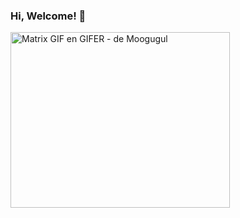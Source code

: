 ### Hi, Welcome! 👋

<img src="https://i.gifer.com/NvL.gif" jsaction="VQAsE" class="r48jcc pT0Scc iPVvYb" style="max-width: 1280px; height: 281px; margin: 0px; width: 351px;" alt="Matrix GIF en GIFER - de Moogugul" jsname="kn3ccd">
<!--
**LaylaMourad/LaylaMourad** is a ✨ _special_ ✨ repository because its `README.md` (this file) appears on your GitHub profile.

Here are some ideas to get you started:

- 🔭 I’m currently working on ...
- 🌱 I’m currently learning ...
- 👯 I’m looking to collaborate on ...
- 🤔 I’m looking for help with ...
- 💬 Ask me about ...
- 📫 How to reach me: ...
- 😄 Pronouns: ...
- ⚡ Fun fact: ...

